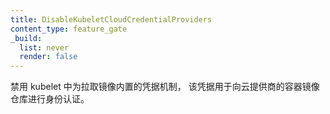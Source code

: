 ```yaml
---
title: DisableKubeletCloudCredentialProviders
content_type: feature_gate
_build:
  list: never
  render: false
---
```

<!--
Disable the in-tree functionality in kubelet
to authenticate to a cloud provider container registry for image pull credentials.
-->
禁用 kubelet 中为拉取镜像内置的凭据机制，
该凭据用于向云提供商的容器镜像仓库进行身份认证。

